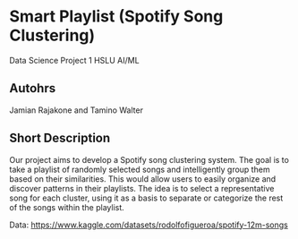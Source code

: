 # Smart Playlist (Spotify Song Clustering)

Data Science Project 1 HSLU AI/ML

## Autohrs

Jamian Rajakone and Tamino Walter

## Short Description

Our project aims to develop a Spotify song clustering system. The goal is to take a playlist of randomly selected songs and intelligently group them based on their similarities. This would allow users to easily organize and discover patterns in their playlists. The idea is to select a representative song for each cluster, using it as a basis to separate or categorize the rest of the songs within the playlist.


Data: https://www.kaggle.com/datasets/rodolfofigueroa/spotify-12m-songs
